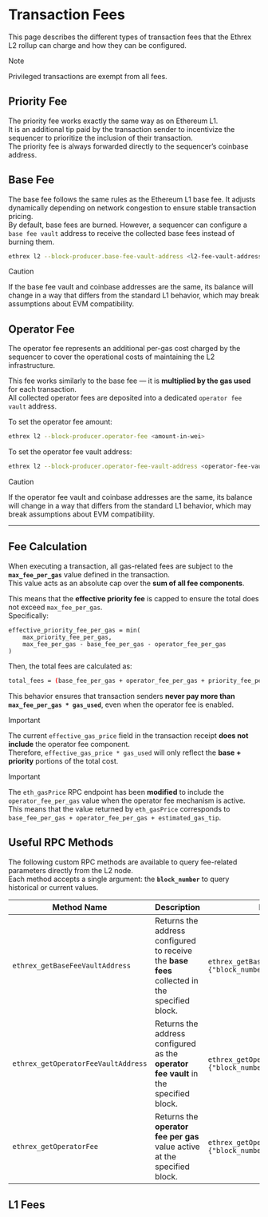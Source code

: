 # Transaction Fees

This page describes the different types of transaction fees that the Ethrex L2 rollup can charge and how they can be configured.

> [!NOTE]  
> Privileged transactions are exempt from all fees.

## Priority Fee

The priority fee works exactly the same way as on Ethereum L1.  
It is an additional tip paid by the transaction sender to incentivize the sequencer to prioritize the inclusion of their transaction.  
The priority fee is always forwarded directly to the sequencer’s coinbase address.

## Base Fee

The base fee follows the same rules as the Ethereum L1 base fee. It adjusts dynamically depending on network congestion to ensure stable transaction pricing.  
By default, base fees are burned. However, a sequencer can configure a `base fee vault` address to receive the collected base fees instead of burning them.

```sh
ethrex l2 --block-producer.base-fee-vault-address <l2-fee-vault-address>
```

> [!CAUTION]  
> If the base fee vault and coinbase addresses are the same, its balance will change in a way that differs from the standard L1 behavior, which may break assumptions about EVM compatibility.


## Operator Fee

The operator fee represents an additional per-gas cost charged by the sequencer to cover the operational costs of maintaining the L2 infrastructure.

This fee works similarly to the base fee — it is **multiplied by the gas used** for each transaction.  
All collected operator fees are deposited into a dedicated `operator fee vault` address.

To set the operator fee amount:

```sh
ethrex l2 --block-producer.operator-fee <amount-in-wei>
```

To set the operator fee vault address:

```sh
ethrex l2 --block-producer.operator-fee-vault-address <operator-fee-vault-address>
```

> [!CAUTION]  
> If the operator fee vault and coinbase addresses are the same, its balance will change in a way that differs from the standard L1 behavior, which may break assumptions about EVM compatibility.


---

## Fee Calculation

When executing a transaction, all gas-related fees are subject to the **`max_fee_per_gas`** value defined in the transaction.  
This value acts as an absolute cap over the **sum of all fee components**.

This means that the **effective priority fee** is capped to ensure the total does not exceed `max_fee_per_gas`.  
Specifically:

```
effective_priority_fee_per_gas = min(
    max_priority_fee_per_gas,
    max_fee_per_gas - base_fee_per_gas - operator_fee_per_gas
)
```

Then, the total fees are calculated as:

```sh
total_fees = (base_fee_per_gas + operator_fee_per_gas + priority_fee_per_gas) * gas_used
```

This behavior ensures that transaction senders **never pay more than `max_fee_per_gas * gas_used`**, even when the operator fee is enabled.

> [!IMPORTANT]  
> The current `effective_gas_price` field in the transaction receipt **does not include** the operator fee component.  
> Therefore, `effective_gas_price * gas_used` will only reflect the **base + priority** portions of the total cost.  

> [!IMPORTANT]  
> The `eth_gasPrice` RPC endpoint has been **modified** to include the `operator_fee_per_gas` value when the operator fee mechanism is active.  
> This means that the value returned by `eth_gasPrice` corresponds to `base_fee_per_gas + operator_fee_per_gas + estimated_gas_tip`.

## Useful RPC Methods

The following custom RPC methods are available to query fee-related parameters directly from the L2 node.  
Each method accepts a single argument: the **`block_number`** to query historical or current values.

| Method Name | Description | Example |
|--------------|-------------|----------|
| `ethrex_getBaseFeeVaultAddress` | Returns the address configured to receive the **base fees** collected in the specified block. | ```ethrex_getBaseFeeVaultAddress {"block_number": 12345}``` |
| `ethrex_getOperatorFeeVaultAddress` | Returns the address configured as the **operator fee vault** in the specified block. | ```ethrex_getOperatorFeeVaultAddress {"block_number": 12345}``` |
| `ethrex_getOperatorFee` | Returns the **operator fee per gas** value active at the specified block. | ```ethrex_getOperatorFee {"block_number": 12345}``` |


## L1 Fees

